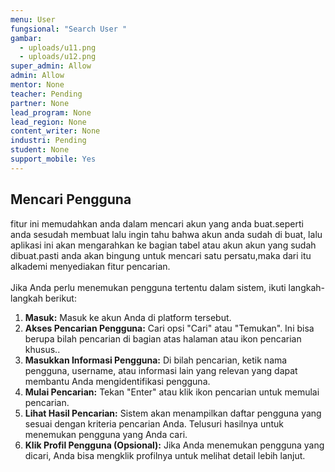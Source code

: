 ```yaml
---
menu: User
fungsional: "Search User "
gambar:
  - uploads/u11.png
  - uploads/u12.png
super_admin: Allow
admin: Allow
mentor: None
teacher: Pending
partner: None
lead_program: None
lead_region: None
content_writer: None
industri: Pending
student: None
support_mobile: Yes
---
```

## Mencari Pengguna

f﻿itur ini memudahkan anda dalam mencari akun yang anda buat.seperti anda sesudah membuat lalu ingin tahu bahwa akun anda sudah di buat, lalu aplikasi ini akan mengarahkan ke bagian tabel atau akun akun yang sudah dibuat.pasti anda akan bingung untuk mencari satu persatu,maka dari itu alkademi menyediakan fitur pencarian.\
\
Jika Anda perlu menemukan pengguna tertentu dalam sistem, ikuti langkah-langkah berikut:

1. **Masuk:** Masuk ke akun Anda di platform tersebut.
2. **Akses Pencarian Pengguna:** Cari opsi "Cari" atau "Temukan". Ini bisa berupa bilah pencarian di bagian atas halaman atau ikon pencarian khusus..
3. **Masukkan Informasi Pengguna:** Di bilah pencarian, ketik nama pengguna, username, atau informasi lain yang relevan yang dapat membantu Anda mengidentifikasi pengguna.
4. **Mulai Pencarian:** Tekan "Enter" atau klik ikon pencarian untuk memulai pencarian.
5. **Lihat Hasil Pencarian:** Sistem akan menampilkan daftar pengguna yang sesuai dengan kriteria pencarian Anda. Telusuri hasilnya untuk menemukan pengguna yang Anda cari.
6. **Klik Profil Pengguna (Opsional):** Jika Anda menemukan pengguna yang dicari, Anda bisa mengklik profilnya untuk melihat detail lebih lanjut.